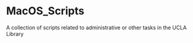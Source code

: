 # MacOS_Scripts
A collection of scripts related to administrative or other tasks in the UCLA Library
